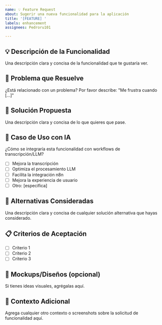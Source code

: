 ```yaml
---
name: 💡 Feature Request
about: Sugerir una nueva funcionalidad para la aplicación
title: '[FEATURE] '
labels: enhancement
assignees: Pedroru101

---
```


## 💡 Descripción de la Funcionalidad
Una descripción clara y concisa de la funcionalidad que te gustaría ver.

## 🎯 Problema que Resuelve
¿Está relacionado con un problema? Por favor describe:
"Me frustra cuando [...]"

## 🚀 Solución Propuesta
Una descripción clara y concisa de lo que quieres que pase.

## 🤖 Caso de Uso con IA
¿Cómo se integraría esta funcionalidad con workflows de transcripción/LLM?
- [ ] Mejora la transcripción
- [ ] Optimiza el procesamiento LLM
- [ ] Facilita la integración n8n
- [ ] Mejora la experiencia de usuario
- [ ] Otro: [especifica]

## 🔧 Alternativas Consideradas
Una descripción clara y concisa de cualquier solución alternativa que hayas considerado.

## 📋 Criterios de Aceptación
- [ ] Criterio 1
- [ ] Criterio 2
- [ ] Criterio 3

## 🎨 Mockups/Diseños (opcional)
Si tienes ideas visuales, agrégalas aquí.

## 🔧 Contexto Adicional
Agrega cualquier otro contexto o screenshots sobre la solicitud de funcionalidad aquí.